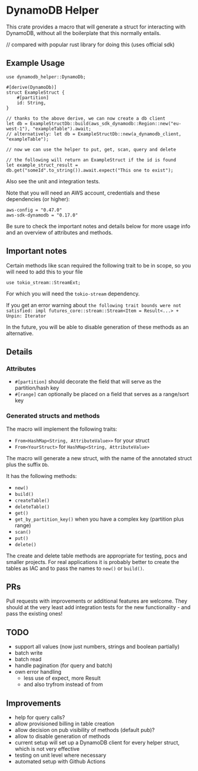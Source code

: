 # DynamoDB Helper

This crate provides a macro that will generate a struct for interacting with DynamoDB, without all the boilerplate that this normally entails.

// compared with popular rust library for doing this (uses official sdk)

## Example Usage

```
use dynamodb_helper::DynamoDb;

#[derive(DynamoDb)]
struct ExampleStruct {
    #[partition]
    id: String,
}

// thanks to the above derive, we can now create a db client
let db = ExampleStructDb::build(aws_sdk_dynamodb::Region::new("eu-west-1"), "exampleTable").await;
// alternatively: let db = ExampleStructDb::new(a_dynamodb_client, "exampleTable");

// now we can use the helper to put, get, scan, query and delete

// the following will return an ExampleStruct if the id is found
let example_struct_result = db.get("someId".to_string()).await.expect("This one to exist");
```

Also see the unit and integration tests.

Note that you will need an AWS account, credentials and these dependencies (or higher):

```
aws-config = "0.47.0"
aws-sdk-dynamodb = "0.17.0"
```

Be sure to check the important notes and details below for more usage info and an overview of attributes and methods.

## Important notes

Certain methods like scan required the following trait to be in scope, so you will need to add this to your file

```
use tokio_stream::StreamExt;
```

For which you will need the `tokio-stream` dependency.

If you get an error warning about `the following trait bounds were not satisfied: impl futures_core::stream::Stream<Item = Result<...> + Unpin: Iterator`

In the future, you will be able to disable generation of these methods as an alternative.

## Details

### Attributes

- `#[partition]` should decorate the field that will serve as the partition/hash key
- `#[range]` can optionally be placed on a field that serves as a range/sort key

### Generated structs and methods

The macro will implement the following traits:
- `From<HashMap<String, AttributeValue>>` for your struct
- `From<YourStruct>` for `HashMap<String, AttributeValue>`

The macro will generate a new struct, with the name of the annotated struct plus the suffix `Db`.

It has the following methods:
- `new()`
- `build()`
- `createTable()`
- `deleteTable()`
- `get()`
- `get_by_partition_key()` when you have a complex key (partition plus range)
- `scan()`
- `put()`
- `delete()`

The create and delete table methods are appropriate for testing, pocs and smaller projects. For real applications it is probably better to create the tables as IAC and to pass the names to `new()` or `build()`.

## PRs

Pull requests with improvements or additional features are welcome. They should at the very least add integration tests for the new functionality - and pass the existing ones!

## TODO

- support all values (now just numbers, strings and boolean partially)
- batch write
- batch read
- handle pagination (for query and batch)
- own error handling
    - less use of expect, more Result
    - and also tryfrom instead of from

## Improvements

- help for query calls?
- allow provisioned billing in table creation
- allow decision on pub visibility of methods (default pub)?
- allow to disable generation of methods
- current setup will set up a DynamoDB client for every helper struct, which is not very effective
- testing on unit level where necessary
- automated setup with Github Actions
